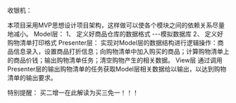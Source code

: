 
收银机：

本项目采用MVP思想设计项目架构，这样做可以使各个模块之间的依赖关系尽量地减小。
Model层：
1、	定义好商品仓库的数据格式 ---模拟数据库
2、	定义好购物清单打印格式
Presenter层：
实现对Model层的数据结构进行逻辑操作：商品信息录入，设置商品打折信息；向购物清单中加入购买的商品；计算购物清单上的商品价钱；输出购物清单任务；清空购物产生的相关数据。
View层
通过调用Presenter层的输出购物清单的任务获取Model层相关数据给以输出，以达到购物清单的输出要求。

特别提醒： 买二增一在此解读为买三免一！！！
